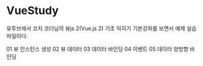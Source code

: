 # VueStudy
유투브에서 코지 코더님의 뷰js 2(Vue.js 2) 기초 익히기 기본강좌를 보면서 예제 실습 파일이다.

01 뷰 인스턴스 생성
02 뷰 데이터
03 데이터 바인딩
04 이벤트
05 데이터 양방향 바인딩
